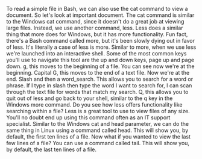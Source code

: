 To read a simple file in Bash, we can also
use the cat command to view a document. So let's look at important document. The cat command is similar
to the Windows cat command, since it doesn't do a great
job at viewing large files. Instead, we use another command, less. Less does a similar thing that
more does for Windows, but it has more functionality. Fun fact,
there's a Bash command called more, but it's been slowly dying
out in favor of less. It's literally a case of less is more. Similar to more, when we use less we're
launched into an interactive shell. Some of the most common keys
you'll use to navigate this tool are the up and down keys,
page up and page down. g, this moves to the beginning of a file. You can see now we're at the beginning. Capital G,
this moves to the end of a text file. Now we're at the end. Slash and then a word_search. This allows you to search for
a word or phrase. If I type in slash then type
the word I want to search for, I can scan through the text file for
words that match my search. Q, this allows you to quit out of less and
go back to your shell, similar to the q key in
the Windows more command. Do you see how less offers functionality
like searching within a file? Less is a great tool to use
to view files of any size. You'll no doubt end up using this command
often as an IT support specialist. Similar to the Windows cat and
head parameter, we can do the same thing in Linux
using a command called head. This will show you, by default,
the first ten lines of a file. Now what if you wanted to view
the last few lines of a file? You can use a command called tail. This will show you, by default,
the last ten lines of a file.
